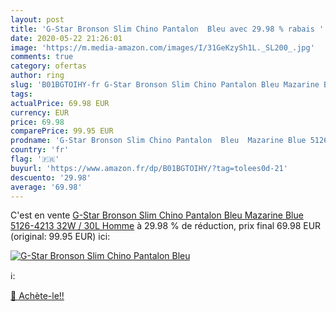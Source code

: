 ```yaml
---
layout: post
title: 'G-Star Bronson Slim Chino Pantalon  Bleu avec 29.98 % rabais '
date: 2020-05-22 21:26:01
image: 'https://m.media-amazon.com/images/I/31GeKzySh1L._SL200_.jpg'
comments: true
category: ofertas
author: ring
slug: 'B01BGTOIHY-fr G-Star Bronson Slim Chino Pantalon Bleu Mazarine Blue...'
tags: 
actualPrice: 69.98 EUR
currency: EUR
price: 69.98
comparePrice: 99.95 EUR
prodname: 'G-Star Bronson Slim Chino Pantalon  Bleu  Mazarine Blue 5126-4213   32W / 30L Homme'
country: 'fr'
flag: '🇫🇷'
buyurl: 'https://www.amazon.fr/dp/B01BGTOIHY/?tag=tolees0d-21'
descuento: '29.98'
average: '69.98'
---
```


C'est en vente [G-Star Bronson Slim Chino Pantalon  Bleu  Mazarine Blue 5126-4213   32W / 30L Homme](https://www.amazon.fr/dp/B01BGTOIHY/?tag=tolees0d-21)  à  29.98 % de réduction, prix final  69.98 EUR (original: 99.95 EUR) ici:

[![G-Star Bronson Slim Chino Pantalon  Bleu](https://m.media-amazon.com/images/I/31GeKzySh1L._SL200_.jpg)](https://www.amazon.fr/dp/B01BGTOIHY/?tag=tolees0d-21)

ℹ️:


[🛒 Achète-le!!](https://www.amazon.fr/dp/B01BGTOIHY/?tag=tolees0d-21)
